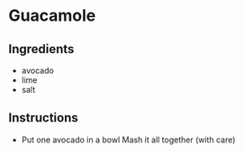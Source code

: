 # Guacamole
## Ingredients
* avocado
* lime
* salt
## Instructions
* Put one avocado in a bowl
Mash it all together (with care)
